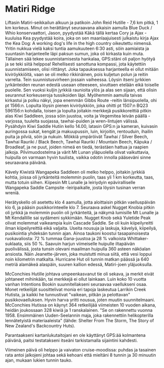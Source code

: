 # Matiri Ridge

Liftasin Matiri-seikkailun alkuun ja patikoin John Reid Hutille - 7,6 km pitkä, 1 km korkeus. Minut on herättänyt seuraavana aikaisin aamulla Blue Duck / Whio konservaattori, Jason, pyydystää Kākā tällä kertaa Cory ja Ajax - kuuluisa Kea pyydystää koira, joka on sen maanlaajuisesti julkaistu kirja Ajax the Kea Dog: A working dog's life in the high country oikeutettu nimensä. Yritin nukkua vielä kaksi tuntia aamukuuteen 6:30 asti, söin aamiaista ja suuntasin harjanteelle läpi paksun sumun, joka oli kirkasta kuin muta. Tällainen sää tekee suunnistamisesta hankalaa, GPS:stäni oli paljon hyötyä ja se teki siitä helppoa! Rehellisesti sanottuna kompassi, jota käytettiin suunnistamiseen, olisi riittänyt. Joka tapauksessa harjanteella ei ollut mitään kiviröykkiöitä, vaan se oli melko rikkinäinen, pois kuljetun polun ja reitin varrelta. Tein suunnistusvirheen jossain vaiheessa. Löysin itseni jyrkkien jyrkänteiden reunan edestä useaan otteeseen, sivuttaen etelään eikä toiselle puolelle. Sen vuoksi kuljin jyrkkiä raunioita ylös ja alas sen sijaan, että olisin seurannut korkeuseroja tussikoiden läpi. Myöhemmin aamulla taivas kirkastui ja polku näkyi, jopa enemmän Gibbs Route -reitin länsipuolella, ohi pt 1566:n. Lopulta löysin pienen kiviröykkiön, joka ohitti pt 1507:n BQ23 596156:n kohdalla, toisen ja lopulta joitakin merkkejä pusikkoreittiä pitkin alas Kiwi Saddleen, jossa söin juustoa, voita ja Vegemitea leivän päällä - varjossa, tuulelta suojassa, tawhai-puiden ja wren-lintujen välissä. Pysähdyin Kiwi Saddle Hutiin kello 14.00, latasin GPS:n ja kameran, kuivasin auringossa sukat, kengät ja makuupussin, luin, kirjoitin, rentouduin, ihailin puita ja pilviä, söin ja nukuin. Mökkiä ympäröivät Tawhai / Silver Beech, Tawhai Rauriki / Black Beech, Tawhai Rauriki / Mountain Beech, Kāpuka / Broadleaf, ja ne puut, joiden nimeä en tiedä, terästäen hattua ja raapien jalkoja. Pilvimuodostelma ja värit Mt Lunan yläpuolella olivat vaikuttavia, huipulla on varmaan hyvin tuulista, vaikka odotin innolla pääseväni sinne seuraavana päivänä.

Kävely Kiwistä Wangapeka Saddleen oli melko helppo, joitakin jyrkkiä kohtia, joissa oli jyrkänteitä molemmin puolin, taas yli 1 km korkeutta, taas, mutta totuin siihen. Kiipesin Mt Lunalle ja leiriydyin epäviralliselle Wangapeka Saddle Campsite -leiripaikalle, josta löysin tusinan verran wreniä.

Herätyskello oli asetettu klo 4 aamulla, jotta aloittaisin pitkän vaelluspäivän klo 6, ja pääsin pusikkorinteelle klo 7. Seuraava askel Nugget Knobia pitkin oli jyrkkä ja molemmin puolin oli jyrkänteitä, ja näkymä lumisille Mt Lunalle ja Mt Kendallille sai sydämeni sykkimään. Nugget Knob sekä Yuletide Peak olivat molemmat vaikeampia kuin Cascade Saddle. Se oli kuin kiipeilyreitti ilman kiipeilyreittiä eikä valjaita. Useita nousuja ja laskuja, kävelyä, kiipeilyä, pusikointia yhdeksän tunnin ajan. Ainoa taukoni koostui tasapainoisesta ruokavaliosta: 72 % tummaa Gana-juustoa ja 28 % valkoista Whittaker-suklaata, siis 50 %. Saavuin harjun viimeiselle huipulle iltapäivän puolivälissä, josta tunsin olevani maailman huipulla 360 asteen näköalan ansiosta. Näin Jeanette-järven, joka muistutti minua siitä, että vesi loppui noin kilometrin matkalta. Hurricane Hut oli tunnin matkan päässä ja 640 metriä alamäkeä alaspäin, suuren kallion edessä, Matiri-joen yläjuoksulla.

McConchies Hutille johtava umpeenkasvanut tie oli sekava, ja merkit eivät johtaneet mihinkään, tai merkkejä ei ollut lainkaan. Luin koko 10 vuotta vanhan Intentions Bookin suunnitellakseni seuraavaa vaellukseni osaa. Monet retkeilijät suosittelivat monia eri tapoja laskeutua Larrikin Creek Hutista, ja kaikki he tunnustivat "vaikean, pitkän ja pelottavan" pusikkovaelluksen. Hyvin harva yritti nousua, joten muutin suunnitelmaani. McConchies Hutissa on käynyt 364 retkeilijää viimeisten 10 vuoden aikana, heidän joukossaan 328 kiwiä ja 1 ranskalainen. "Se on rakennettu vuonna 1958. Ensimmäinen Uuden-Seelannin maja, joka rakennettiin helikopterilla lennätetyistä materiaaleista" (lähde: Shelter From The Storm, The Story of New Zealand's Backcountry Huts).

Parantaakseni kartanlukutaitojani en ole käyttänyt GPS:ää kolmantena päivänä, paitsi testatakseni itseäni tarkistamalla sijaintini kahdesti.

Viimeinen päivä oli helppo ja vaivaton cruise-moodissa: puhdas ja tasainen rata antoi jalkojeni johtaa sekä kehoani että mieltäni 8 tunnin ja 30 minuutin ajan, mukaan lukien tunnin tauko.
